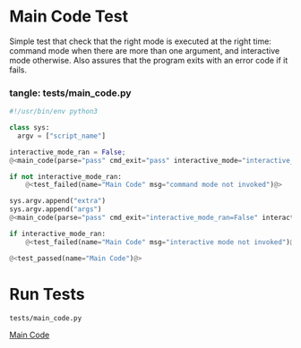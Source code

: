 # Main Code Test

Simple test that check that the right mode is executed at the right time: command mode when there are more than one argument, and interactive mode otherwise. Also assures that the program exits with an error code if it fails.

### tangle: tests/main_code.py

```python {tangle=tests/main_code.py}
#!/usr/bin/env python3

class sys:
  argv = ["script_name"]

interactive_mode_ran = False;
@<main_code(parse="pass" cmd_exit="pass" interactive_mode="interactive_mode_ran=True")@>

if not interactive_mode_ran:
    @<test_failed(name="Main Code" msg="command mode not invoked")@>

sys.argv.append("extra")
sys.argv.append("args")
@<main_code(parse="pass" cmd_exit="interactive_mode_ran=False" interactive_mode="pass")@>

if interactive_mode_ran:
    @<test_failed(name="Main Code" msg="interactive mode not invoked")@>

@<test_passed(name="Main Code")@>
```

# Run Tests

```bash {name=main_code_tests menu=true}
tests/main_code.py
```


[Main Code](main_code.o.md)
